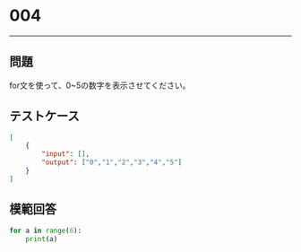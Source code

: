 # 004

---
## 問題

for文を使って、0~5の数字を表示させてください。

## テストケース

```json
[
	{
		"input": [],
		"output": ["0","1","2","3","4","5"]
  	}
]
```

## 模範回答
```python
for a in range(6):
	print(a)
```
